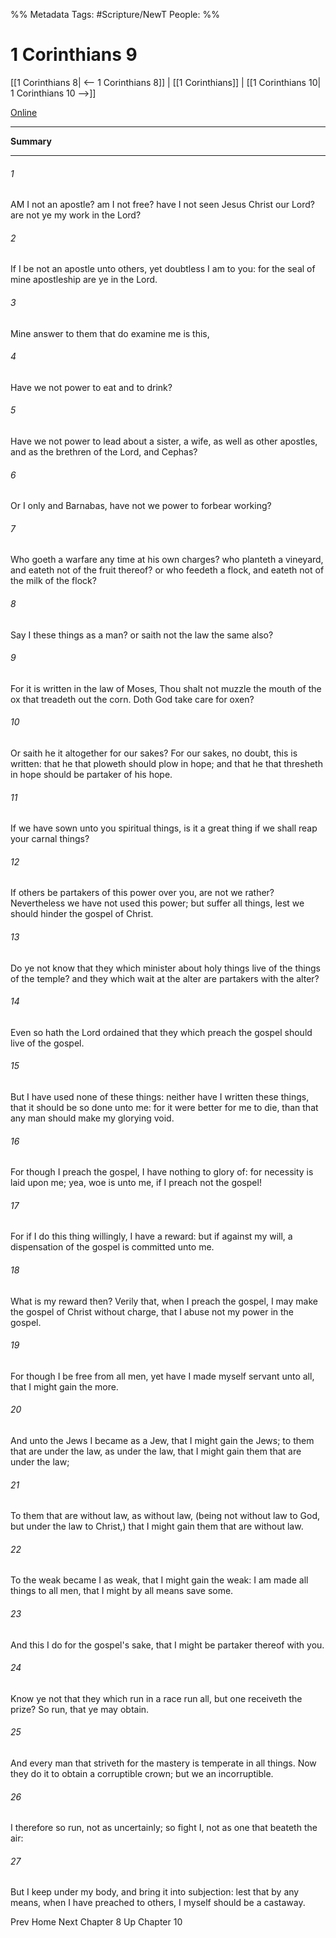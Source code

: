 %% Metadata
Tags: #Scripture/NewT
People: 
%%
# 1 Corinthians 9
[[1 Corinthians 8| <-- 1 Corinthians 8]] | [[1 Corinthians]] | [[1 Corinthians 10| 1 Corinthians 10 -->]]

[Online](https://churchofjesuschrist.org/study/scriptures/nt/1-cor/9?lang=eng)

---
__Summary__



---
###### 1
AM I not an apostle? am I not free? have I not seen Jesus Christ our Lord? are not ye my work in the Lord?
###### 2
If I be not an apostle unto others, yet doubtless I am to you: for the seal of mine apostleship are ye in the Lord.
###### 3
Mine answer to them that do examine me is this,
###### 4
Have we not power to eat and to drink?
###### 5
Have we not power to lead about a sister, a wife, as well as other apostles, and as the brethren of the Lord, and Cephas?
###### 6
Or I only and Barnabas, have not we power to forbear working?
###### 7
Who goeth a warfare any time at his own charges? who planteth a vineyard, and eateth not of the fruit thereof? or who feedeth a flock, and eateth not of the milk of the flock?
###### 8
Say I these things as a man? or saith not the law the same also?
###### 9
For it is written in the law of Moses, Thou shalt not muzzle the mouth of the ox that treadeth out the corn. Doth God take care for oxen?
###### 10
Or saith he it altogether for our sakes? For our sakes, no doubt, this is written: that he that ploweth should plow in hope; and that he that thresheth in hope should be partaker of his hope.
###### 11
If we have sown unto you spiritual things, is it a great thing if we shall reap your carnal things?
###### 12
If others be partakers of this power over you, are not we rather? Nevertheless we have not used this power; but suffer all things, lest we should hinder the gospel of Christ.
###### 13
Do ye not know that they which minister about holy things live of the things of the temple? and they which wait at the alter are partakers with the alter?
###### 14
Even so hath the Lord ordained that they which preach the gospel should live of the gospel.
###### 15
But I have used none of these things: neither have I written these things, that it should be so done unto me: for it were better for me to die, than that any man should make my glorying void.
###### 16
For though I preach the gospel, I have nothing to glory of: for necessity is laid upon me; yea, woe is unto me, if I preach not the gospel!
###### 17
For if I do this thing willingly, I have a reward: but if against my will, a dispensation of the gospel is committed unto me.
###### 18
What is my reward then? Verily that, when I preach the gospel, I may make the gospel of Christ without charge, that I abuse not my power in the gospel.
###### 19
For though I be free from all men, yet have I made myself servant unto all, that I might gain the more.
###### 20
And unto the Jews I became as a Jew, that I might gain the Jews; to them that are under the law, as under the law, that I might gain them that are under the law;
###### 21
To them that are without law, as without law, (being not without law to God, but under the law to Christ,) that I might gain them that are without law.
###### 22
To the weak became I as weak, that I might gain the weak: I am made all things to all men, that I might by all means save some.
###### 23
And this I do for the gospel's sake, that I might be partaker thereof with you.
###### 24
Know ye not that they which run in a race run all, but one receiveth the prize? So run, that ye may obtain.
###### 25
And every man that striveth for the mastery is temperate in all things. Now they do it to obtain a corruptible crown; but we an incorruptible.
###### 26
I therefore so run, not as uncertainly; so fight I, not as one that beateth the air:
###### 27
But I keep under my body, and bring it into subjection: lest that by any means, when I have preached to others, I myself should be a castaway.

Prev
Home
Next
Chapter 8
Up
Chapter 10



